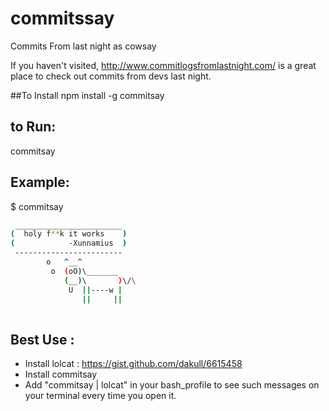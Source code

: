 # commitssay
Commits From last night as cowsay

If you haven't visited, http://www.commitlogsfromlastnight.com/ is a great place to check out commits from devs last night.

##To Install 
npm install -g commitsay

## to Run: 
commitsay

## Example: 
$ commitsay

```sh
 ________________________
(  holy f**k it works    )
(            -Xunnamius  )
 ------------------------
        o   ^__^
         o  (oO)\_______
            (__)\       )\/\
             U  ||----w |
                ||     ||
                
```                


## Best Use : 
- Install lolcat : https://gist.github.com/dakull/6615458 
- Install commitsay
- Add "commitsay | lolcat" in your bash_profile to see such messages on your terminal every time you open it. 

